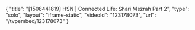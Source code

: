 {
    "title": "[1508441819] HSN | Connected Life: Shari Mezrah Part 2",
    "type": "solo",
    "layout": "iframe-static",
    "videoId": "123178073",
    "url": "\/tvpembed\/123178073"
}
